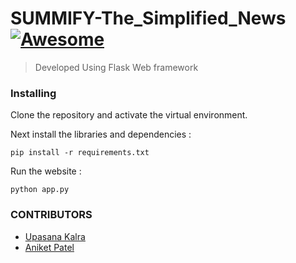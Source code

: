 # SUMMIFY-The_Simplified_News [![Awesome](https://cdn.rawgit.com/sindresorhus/awesome/d7305f38d29fed78fa85652e3a63e154dd8e8829/media/badge.svg)](https://github.com/sindresorhus/awesome#readme)
> Developed Using Flask Web framework

### Installing

Clone the repository and activate the virtual environment.

Next install the libraries and dependencies :

```
pip install -r requirements.txt
```

Run the website :
```
python app.py
```


<h3> CONTRIBUTORS </h3>
<ul><li><a href="https://github.com/upasana-tech/">Upasana Kalra</a></li>
<li><a href="https://github.com/AniketCPatel/">Aniket Patel</a></li>

